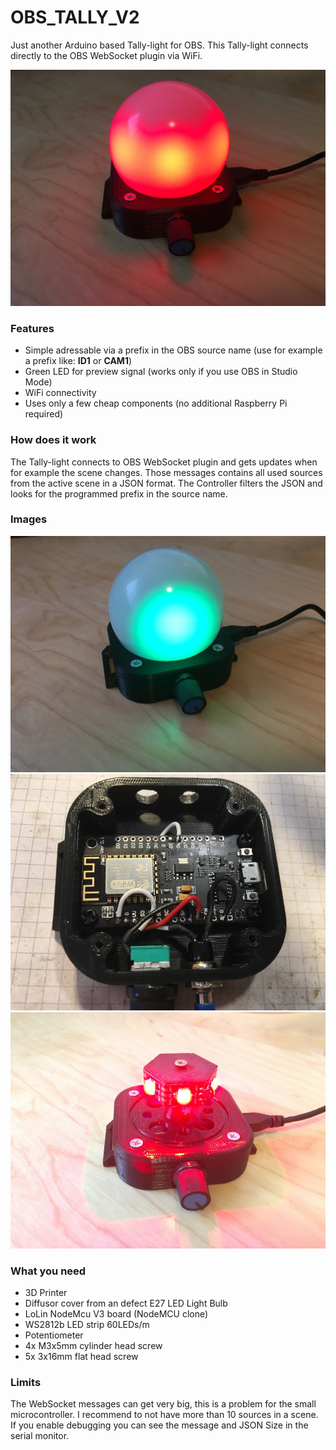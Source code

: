 # OBS_TALLY_V2

Just another Arduino based Tally-light for OBS.
This Tally-light connects directly to the OBS WebSocket plugin via WiFi.

![IMG_live-active](/images/IMG_live-active.JPG)

### Features
- Simple adressable via a prefix in the OBS source name (use for example a prefix like: **ID1** or **CAM1**)
- Green LED for preview signal (works only if you use OBS in Studio Mode)
- WiFi connectivity
- Uses only a few cheap components (no additional Raspberry Pi required)

### How does it work
The Tally-light connects to OBS WebSocket plugin and gets updates when for example the scene changes.
Those messages contains all used sources from the active scene in a JSON format.
The Controller filters the JSON and looks for the programmed prefix in the source name.

### Images
![IMG_preview-active](/images/IMG_preview-active.JPG)
![IMG_without-cover](/images/IMG_without-cover.JPG)
![IMG_without-diffusor](/images/IMG_without-diffusor.JPG)

### What you need
- 3D Printer
- Diffusor cover from an defect E27 LED Light Bulb
- LoLin NodeMcu V3 board (NodeMCU clone)
- WS2812b LED strip 60LEDs/m
- Potentiometer
- 4x M3x5mm cylinder head screw
- 5x 3x16mm flat head screw

### Limits
The WebSocket messages can get very big, this is a problem for the small microcontroller.
I recommend to not have more than 10 sources in a scene.
If you enable debugging you can see the message and JSON Size in the serial monitor.
